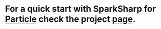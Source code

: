 For a quick start with SparkSharp for <a href="https://www.particle.io/">Particle</a> check the project <a href="http://brbb.github.io/sparksharp/">page</a>.
==========
